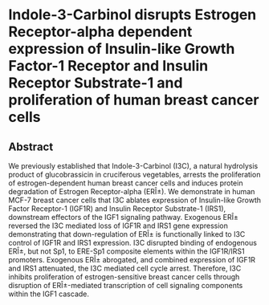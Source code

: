 # Indole-3-Carbinol disrupts Estrogen Receptor-alpha dependent expression of Insulin-like Growth Factor-1 Receptor and Insulin Receptor Substrate-1 and proliferation of human breast cancer cells

## Abstract

We previously established that Indole-3-Carbinol (I3C), a natural hydrolysis product of glucobrassicin in cruciferous vegetables, arrests the proliferation of estrogen-dependent human breast cancer cells and induces protein degradation of Estrogen Receptor-alpha (ERÎ±). We demonstrate in human MCF-7 breast cancer cells that I3C ablates expression of Insulin-like Growth Factor Receptor-1 (IGF1R) and Insulin Receptor Substrate-1 (IRS1), downstream effectors of the IGF1 signaling pathway. Exogenous ERÎ± reversed the I3C mediated loss of IGF1R and IRS1 gene expression demonstrating that down-regulation of ERÎ± is functionally linked to I3C control of IGF1R and IRS1 expression. I3C disrupted binding of endogenous ERÎ±, but not Sp1, to ERE-Sp1 composite elements within the IGF1R/IRS1 promoters. Exogenous ERÎ± abrogated, and combined expression of IGF1R and IRS1 attenuated, the I3C mediated cell cycle arrest. Therefore, I3C inhibits proliferation of estrogen-sensitive breast cancer cells through disruption of ERÎ±-mediated transcription of cell signaling components within the IGF1 cascade.